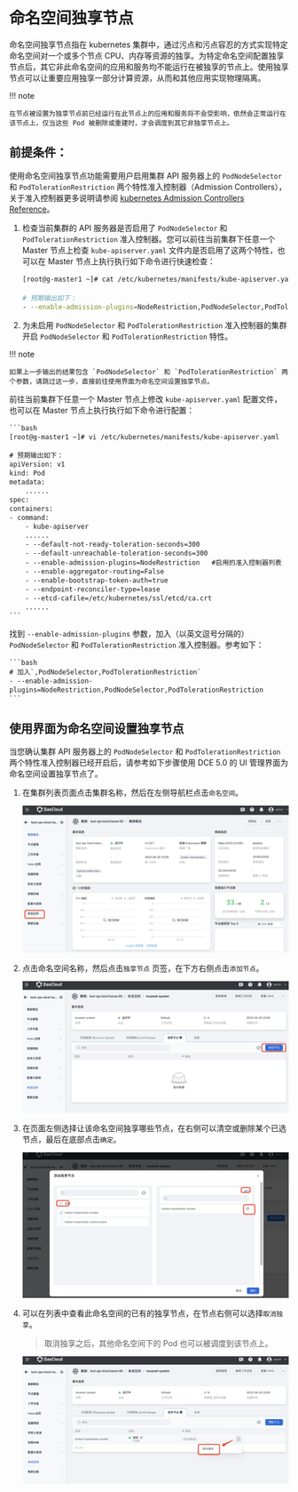 # 命名空间独享节点

命名空间独享节点指在 kubernetes 集群中，通过污点和污点容忍的方式实现特定命名空间对一个或多个节点 CPU、内存等资源的独享。为特定命名空间配置独享节点后，其它非此命名空间的应用和服务均不能运行在被独享的节点上。使用独享节点可以让重要应用独享一部分计算资源，从而和其他应用实现物理隔离。

!!! note

    在节点被设置为独享节点前已经运行在此节点上的应用和服务将不会受影响，依然会正常运行在该节点上，仅当这些 Pod 被删除或重建时，才会调度到其它非独享节点上。

## 前提条件：

使用命名空间独享节点功能需要用户启用集群 API 服务器上的 `PodNodeSelector` 和 `PodTolerationRestriction` 两个特性准入控制器（Admission Controllers），关于准入控制器更多说明请参阅 [kubernetes Admission Controllers Reference](https://kubernetes.io/docs/reference/access-authn-authz/admission-controllers/)。

1. 检查当前集群的 API 服务器是否启用了 `PodNodeSelector` 和 `PodTolerationRestriction` 准入控制器。您可以前往当前集群下任意一个 Master 节点上检查 `kube-apiserver.yaml` 文件内是否启用了这两个特性，也可以在 Master 节点上执行执行如下命令进行快速检查：

    ```bash
    [root@g-master1 ~]# cat /etc/kubernetes/manifests/kube-apiserver.yaml | grep  enable-admission-plugins

    # 预期输出如下：
    - --enable-admission-plugins=NodeRestriction,PodNodeSelector,PodTolerationRestriction
    ```

2. 为未启用 `PodNodeSelector` 和 `PodTolerationRestriction` 准入控制器的集群开启 `PodNodeSelector` 和 `PodTolerationRestriction` 特性。

!!! note

    如果上一步输出的结果包含 `PodNodeSelector` 和 `PodTolerationRestriction` 两个参数，请跳过这一步，直接前往使用界面为命名空间设置独享节点。

前往当前集群下任意一个 Master 节点上修改 `kube-apiserver.yaml` 配置文件，也可以在 Master 节点上执行执行如下命令进行配置：

    ```bash
    [root@g-master1 ~]# vi /etc/kubernetes/manifests/kube-apiserver.yaml

    # 预期输出如下：
    apiVersion: v1
    kind: Pod
    metadata:
        ......
    spec:
    containers:
    - command:
        - kube-apiserver
        ......
        - --default-not-ready-toleration-seconds=300
        - --default-unreachable-toleration-seconds=300
        - --enable-admission-plugins=NodeRestriction   #启用的准入控制器列表
        - --enable-aggregator-routing=False
        - --enable-bootstrap-token-auth=true
        - --endpoint-reconciler-type=lease
        - --etcd-cafile=/etc/kubernetes/ssl/etcd/ca.crt
        ......
    ```

找到 `--enable-admission-plugins` 参数，加入（以英文逗号分隔的）`PodNodeSelector` 和 `PodTolerationRestriction` 准入控制器。参考如下：

    ```bash
    # 加入`,PodNodeSelector,PodTolerationRestriction`
    - --enable-admission-plugins=NodeRestriction,PodNodeSelector,PodTolerationRestriction 
    ```

## 使用界面为命名空间设置独享节点

当您确认集群 API 服务器上的 `PodNodeSelector` 和 `PodTolerationRestriction` 两个特性准入控制器已经开启后，请参考如下步骤使用 DCE 5.0 的 UI 管理界面为命名空间设置独享节点了。

1. 在集群列表页面点击集群名称，然后在左侧导航栏点击`命名空间`。

    ![命名空间](../../images/exclusive01.png)

2. 点击命名空间名称，然后点击`独享节点` 页签，在下方右侧点击`添加节点`。

    ![命名空间](../../images/exclusive02.png)

3. 在页面左侧选择让该命名空间独享哪些节点，在右侧可以清空或删除某个已选节点，最后在底部点击`确定`。

    ![命名空间](../../images/exclusive03.png)

4. 可以在列表中查看此命名空间的已有的独享节点，在节点右侧可以选择`取消独享`。

    > 取消独享之后，其他命名空间下的 Pod 也可以被调度到该节点上。

    ![命名空间](../../images/exclusive04.png)